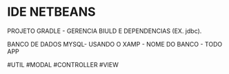#  IDE NETBEANS
PROJETO GRADLE - GERENCIA BIULD E DEPENDENCIAS (EX. jdbc).

BANCO DE DADOS MYSQL- USANDO O XAMP - NOME DO BANCO - TODO APP

#UTIL
#MODAL
#CONTROLLER
#VIEW
